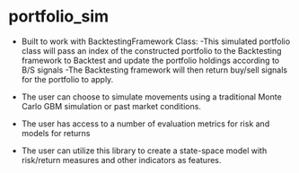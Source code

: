 # portfolio_sim
- Built to work with BacktestingFramework Class:
    -This simulated portfolio class will pass an index of the constructed portfolio to the Backtesting framework to Backtest and update the portfolio holdings according to B/S signals 
    -The Backtesting framework will then return buy/sell signals for the portfolio to apply.

- The user can choose to simulate movements using a traditional Monte Carlo GBM simulation or past market conditions.
- The user has access to a number of evaluation metrics for risk and models for returns
- The user can utilize this library to create a state-space model with risk/return measures and other indicators as features.
